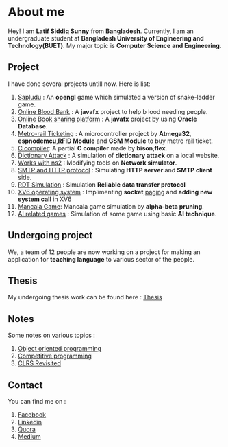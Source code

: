 # About me

Hey! I am **Latif Siddiq Sunny** from **Bangladesh**. Currently, I am an undergraduate student at **Bangladesh University of Engineering and Technology(BUET)**. My major topic is **Computer Science and Engineering**.

## Project

I have done several projects untill now.
Here is list:

1. [Sapludu](https://github.com/lsiddiqsunny/Project-sapludu) : An **opengl** game which simulated a version of snake-ladder game.
2. [Online Blood Bank](https://github.com/lsiddiqsunny/Online-blood-bank) : A **javafx** project to help b
lood needing people.
3. [Online Book sharing platform](https://github.com/lsiddiqsunny/Database_project_GUI) : A **javafx** project by using **Oracle Database**.
4. [Metro-rail Ticketing](https://github.com/lsiddiqsunny/ATMEGA32-Project) : A microcontroller project by **Atmega32**, **espnodemcu**,**RFID Module** and **GSM Module** to buy metro rail ticket.
5. [C compiler](https://github.com/lsiddiqsunny/C-compiler): A partial **C compiler** made by **bison**,**flex**.
6. [Dictionary Attack](https://github.com/lsiddiqsunny/Dictionary-attack) : A simulation of **dictionary attack** on a local website.
7. [Works with ns2](https://github.com/lsiddiqsunny/Network-Simulation-on-NS2) : Modifying tools on **Network simulator**.
8. [SMTP and HTTP protocol](https://github.com/lsiddiqsunny/Application-layer-simulation-SMTP-and-HTTP) : Simulating **HTTP server** and **SMTP client** side.
9. [RDT Simulation](https://github.com/lsiddiqsunny/Transport-layer-simulation-Reliable-Data-Transfer-Protocol) : Simulation **Reliable data transfer protocol**
10. [XV6 operating system](https://github.com/lsiddiqsunny/xv6-public) : Implimenting **socket**,[paging](https://github.com/lsiddiqsunny/xv6-paging) and **adding new system call** in XV6
11. [Mancala Game](https://github.com/lsiddiqsunny/CSE-318-Artificial-Intelligence-Sessional/tree/master/Offline%204): Mancala game simulation by **alpha-beta pruning**.
12. [AI related games](https://github.com/lsiddiqsunny/CSE-318-Artificial-Intelligence-Sessional) : Simulation of some game using basic **AI technique**.

## Undergoing project

We, a team of 12 people are now working on a project for making an application for **teaching language** to various sector of the people.

## Thesis

My undergoing thesis work can be found here : [Thesis](http://lsiddiqsunny.me/Undergraduate-Thesis/)

## Notes

Some notes on various topics :

1. [Object oriented programming](http://lsiddiqsunny.me/Object-Oriented-Programming/)
2. [Competitive programming](https://github.com/lsiddiqsunny/Days-with-programming)
3. [CLRS Revisited](https://bitbucket.org/lsiddiqsunny/introduction-to-algorithms-clrs-revisited/src/master/)

## Contact

You can find me on :

1. [Facebook](https://www.facebook.com/lsiddiqsunny)
2. [Linkedin](https://www.linkedin.com/in/lsiddiqsunny)
3. [Quora](https://www.quora.com/profile/Latif-Siddiq-Sunny)
4. [Medium](https://medium.com/@lsiddiqsunny)
